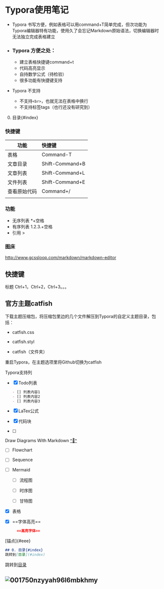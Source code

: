 # Typora使用笔记

* Typora 书写方便，例如表格可以用command+T简单完成，但次功能为Typora编辑器特有功能，使用久了会忘记Markdown原始语法，切换编辑器时无法独立完成表格建立


* ###  Typora 方便之处：

  * 建立表格快捷键command+t
  * 代码高亮显示
  * 自持数学公式（待检验）
  * 很多功能有快捷键支持

* Typora 不支持
  * 不支持`<br>`，也就无法在表格中换行
  * 不支持标签tags（也行还没有研究到）

 0. 目录{#index}

### 快捷键

| 功能     | 快捷键             |
| ------ | :-------------- |
| 表格     | Command-T       |
| 文章目录   | Shift-Command+B |
| 文章列表   | Shift-Command+L |
| 文件列表   | Shift-Command+E |
| 查看原始代码 | Command+/       |
|        |                 |

### 功能

* 无序列表 *+空格
* 有序列表 1.2.3.+空格
* 引用 >



### 图床

http://www.gcssloop.com/markdown/markdown-editor

## 快捷键

标题 Ctrl+1，Ctrl+2，Ctrl+3。。。



## 官方主题catfish

下载主题压缩包，将压缩包里边的几个文件解压到Typora的自定义主题目录，包括：

- catfish.css

- catfish.styl
- catfish（文件夹）

重启Typora，在主题选项里将Github切换为catfish



Typora支持列

- [x] Todo列表

  ```markdown
  - [] 列表内容1
  - [] 列表内容2
  - [] 列表内容3
  ```

- [x] LaTex公式

- [x] 代码块

- [ ] 

Draw Diagrams With Markdown [^🔗^](https://support.typora.io/Draw-Diagrams-With-Markdown/)

- [ ] Flowchart
- [ ] Sequence
- [ ] Mermaid
  - [ ] 流程图
  - [ ] 时序图
  - [ ] 甘特图



- [x] 表格

- [x] ==字体高亮==

    ```markdown
      ==高亮字体==
    ```



[锚点]{#eee}

```markdown
## 0. 目录{#index}
跳转到[目录](#index)
```
跳转到[目录](#index)


## ![001750nzyyah96l6mbkhmy](assets/001750nzyyah96l6mbkhmy.png)
